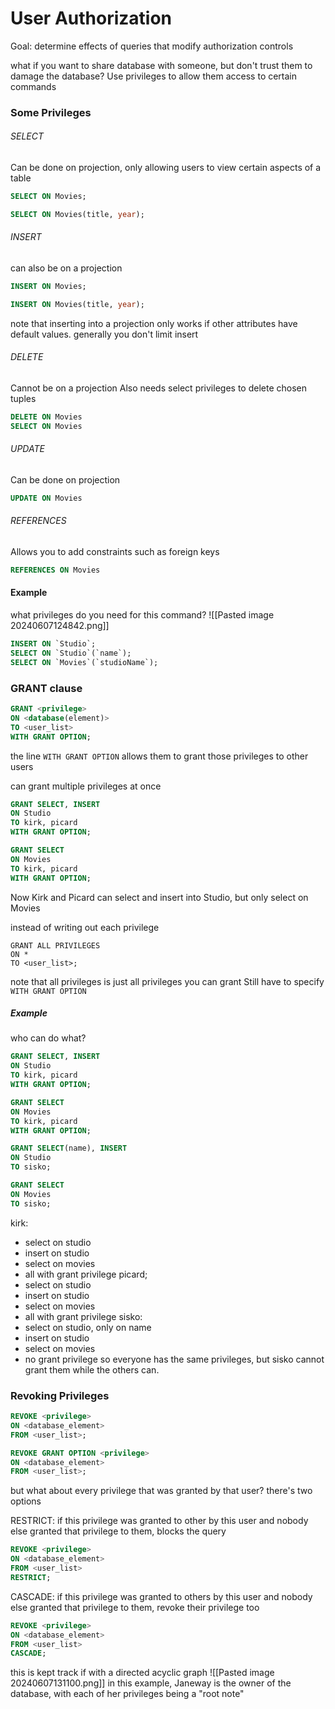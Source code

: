 # User Authorization
 Goal: determine effects of queries that modify authorization controls

what if you want to share database with someone, but don't trust them to damage the database? Use privileges to allow them access to certain commands
### Some Privileges
###### SELECT
Can be done  on projection, only allowing users to view certain aspects of a table
```sql
SELECT ON Movies;

SELECT ON Movies(title, year);
```
###### INSERT
can also be on a projection
```sql
INSERT ON Movies;

INSERT ON Movies(title, year);
```
note that inserting into a projection only works if other attributes have default values. generally you don't limit insert
###### DELETE
Cannot be on a projection
Also needs select privileges to delete chosen tuples
```sql
DELETE ON Movies
SELECT ON Movies
```
###### UPDATE
Can be done on projection
```sql
UPDATE ON Movies
```
###### REFERENCES
Allows you to add constraints such as foreign keys
```sql
REFERENCES ON Movies
```

#### Example
what privileges do you need for this command?
![[Pasted image 20240607124842.png]]
```sql
INSERT ON `Studio`;
SELECT ON `Studio`(`name`);
SELECT ON `Movies`(`studioName`);
```


### GRANT clause
```sql
GRANT <privilege>
ON <database(element)>
TO <user_list>
WITH GRANT OPTION;
```
the line `WITH GRANT OPTION` allows them to grant those privileges to other users

can grant multiple privileges at once
```sql
GRANT SELECT, INSERT
ON Studio
TO kirk, picard
WITH GRANT OPTION;

GRANT SELECT
ON Movies
TO kirk, picard
WITH GRANT OPTION;
```
Now Kirk and Picard can select and insert into Studio, but only select on Movies

instead of writing out each privilege
```swl
GRANT ALL PRIVILEGES
ON *
TO <user_list>;
```
note that all privileges is just all privileges you can grant
Still have to specify `WITH GRANT OPTION`

##### Example
who can do what?
```sql
GRANT SELECT, INSERT
ON Studio
TO kirk, picard
WITH GRANT OPTION;

GRANT SELECT
ON Movies
TO kirk, picard
WITH GRANT OPTION;

GRANT SELECT(name), INSERT
ON Studio
TO sisko;

GRANT SELECT 
ON Movies
TO sisko;
```
kirk: 
- select on studio
- insert on studio
- select on movies
- all with grant privilege
picard;
- select on studio
- insert on studio
- select on movies
- all with grant privilege
sisko:
- select on studio, only on name
- insert on studio
- select on movies
- no grant privilege
so everyone has the same privileges, but sisko cannot grant them while the others can.

### Revoking Privileges
```sql
REVOKE <privilege>
ON <database_element>
FROM <user_list>;

REVOKE GRANT OPTION <privilege>
ON <database_element>
FROM <user_list>;
```

but what about every privilege that was granted by that user?
there's two options

RESTRICT: if this privilege was granted to other by this user and nobody else granted that privilege to them, blocks the query
```sql
REVOKE <privilege>
ON <database_element>
FROM <user_list>
RESTRICT;
```

CASCADE: if this privilege was granted to others by this user and nobody else granted that privilege to them, revoke their privilege too
```sql
REVOKE <privilege>
ON <database_element>
FROM <user_list>
CASCADE;
```

this is kept track if with a directed acyclic graph
![[Pasted image 20240607131100.png]]
in this example, Janeway is the owner of the database, with each of her privileges being a "root note"